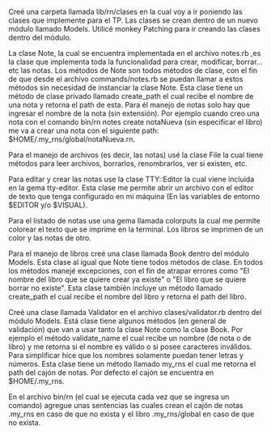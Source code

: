 Creé una carpeta llamada lib/rn/clases en la cual voy a ir poniendo las clases que implemente para el TP. Las clases se crean dentro de un nuevo módulo llamado Models. Utilicé monkey Patching para ir creando las clases dentro del módulo.

La clase Note, la cual se encuentra implementada en el archivo notes.rb ,es la clase que implementa toda la funcionalidad para crear, modificar, borrar... etc las notas. Los métodos de Note son todos métodos de clase, con el fin de que desde el archivo commands/notes.rb se puedan llamar a estos métodos sin necesidad de instanciar la clase Note. Esta clase tiene un método de clase privado llamado create_path el cual recibe el nombre de una nota y retorna el path de esta. Para él manejo de notas solo hay que ingresar el nombre de la nota (sin extensión). Por ejemplo cuando creo una nota con el comando bin/rn notes create notaNueva (sin especificar el libro) me va a crear una nota con el siguiente path: $HOME/.my_rns/global/notaNueva.rn.

Para el manejo de archivos (es decir, las notas) usé la clase File la cual tiene métodos para leer archivos, borrarlos, renombrarlos, ver si existen, etc.

Para editar y crear las notas use la clase TTY::Editor la cual viene incluida en la gema tty-editor. Esta clase me permite abrir un archivo con el editor de texto que tenga configurado en mi máquina (En las variables de entorno $EDITOR y/o $VISUAL).

Para el listado de notas use una gema llamada colorputs la cual me permite colorear el texto que se imprime en la terminal. Los libros se imprimen de un color y las notas de otro.

Para el manejo de libros creé una clase llamada Book dentro del módulo Models. Esta clase al igual que Note tiene todos métodos de clase. En todos los métodos manejé excepciones, con el fin de atrapar errores como "El nombre del libro que se quiere crear ya existe" o "El libro que se quiere borrar no existe". Esta clase también incluye un método llamado create_path el cual recibe el nombre del libro y retorna el path del libro.

Creé una clase llamada Validator en el archivo clases/validator.rb dentro del módulo Models. Está clase tiene algunos métodos (en general de validación) que van a usar tanto la clase Note como la clase Book. Por ejemplo el método validate_name el cual recibe un nombre (de nota o de libro) y me retorna si el nombre es válido o si posee caracteres inválidos. Para simplificar hice que los nombres solamente puedan tener letras y números. Esta clase tiene un método llamado my_rns el cual me retorna el path del cajón de notas. Por defecto el cajón se encuentra en $HOME/.my_rns.

En el archivo bin/rn (el cual se ejecuta cada vez que se ingresa un comando) agregue unas sentencias las cuales crean el cajón de notas .my_rns en caso de que no exista y el libro .my_rns/global en caso de que no exista.


